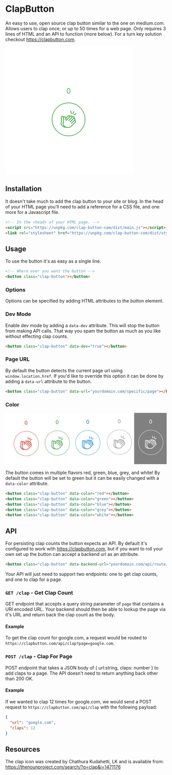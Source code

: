 # ClapButton

An easy to use, open source clap button similar to the one on medium.com. Allows users to clap once, or up to 50 times for a web page. Only requires 3 lines of HTML and an API to function (more below). For a turn key solution checkout https://clapbutton.com.

![Gif Example](https://raw.githubusercontent.com/EddieAbbondanzio/clapbutton/master/images/example.gif)

## Installation

It doesn't take much to add the clap button to your site or blog. In the head of your HTML page you'll need to add a reference for a CSS file, and one more for a Javascript file.

```html
<!-- In the <head> of your HTML page. -->
<script src="https://unpkg.com/clap-button-com/dist/main.js"></script>
<link rel="stylesheet" href="https://unpkg.com/clap-button-com/dist/styles.css" />
```

## Usage

To use the button it's as easy as a single line.

```html
<!-- Where ever you want the button -->
<button class="clap-button"></button>
```

### Options

Options can be specified by adding HTML attributes to the button element.

### Dev Mode

Enable dev mode by adding a `data-dev` attribute. This will stop the button from making API calls. That way you spam the button as much as you like without effecting clap counts.

```html
<button class="clap-button" data-dev="true"></button>
```

### Page URL

By default the button detects the current page url using `window.location.href`. If you'd like to override this option it can be done by adding a `data-url` attribute to the button.

```html
<button class="clap-button" data-url="yourdomain.com/specific/page"></button>
```

### Color

![Sample of supported colors](https://raw.githubusercontent.com/EddieAbbondanzio/clapbutton/master/images/all-colors.jpg)

The button comes in multiple flavors red, green, blue, grey, and white! By default the button will be set to green but it can be easily changed with a `data-color` attribute.

```html
<button class="clap-button" data-color="red"></button>
<button class="clap-button" data-color="green"></button>
<button class="clap-button" data-color="blue"></button>
<button class="clap-button" data-color="grey"></button>
<button class="clap-button" data-color="white"></button>
```

## API

For persisting clap counts the button expects an API. By default it's configured to work with https://clapbutton.com, but if you want to roll your own set up the button can accept a backend url as an attribute.

```html
<button class="clap-button" data-backend-url="yourdomain.com/api/route/"></button>
```

Your API will just need to support two endpoints: one to get clap counts, and one to clap for a page.

### `GET /clap` - Get Clap Count

GET endpoint that accepts a query string parameter of `page` that contains a URI encoded URL. Your backend should then be able to lookup the page via it's URL and return back the clap count as the body.

#### Example

To get the clap count for google.com, a request would be routed to `https://clapbutton.com/api/clap?page=google.com`.

### `POST /clap` - Clap For Page

POST endpoint that takes a JSON body of { url:string, claps: number } to add claps to a page. The API doesn't need to return anything back other than 200 OK.

#### Example

If we wanted to clap 12 times for google.com, we would send a POST request to `https://clapbutton.com/api/clap` with the following payload:

```json
{
  "url": "google.com",
  "claps": 12
}
```

## Resources

The clap icon was created by Chathura Kudahetti, LK and is available from: https://thenounproject.com/search/?q=clap&i=1471176

